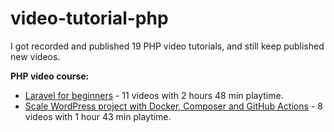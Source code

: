 # video-tutorial-php
I got recorded and published 19 PHP video tutorials, and still keep published new videos.

**PHP video course:**

- [Laravel for beginners](https://www.pnk.sh/courses/scale-wordpress-project-with-docker-composer-and-github-actions) - 11 videos with 2 hours 48 min playtime.
- [Scale WordPress project with Docker, Composer and GitHub Actions](https://www.pnk.sh/courses/scale-wordpress-project-with-docker-composer-and-github-actions) - 8 videos with 1 hour 43 min playtime.
